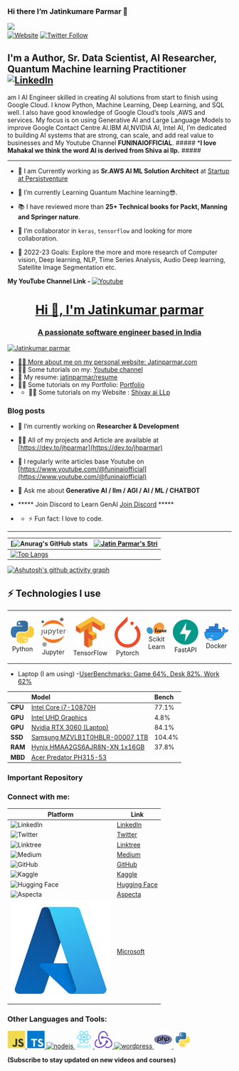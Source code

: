 ### Hi there I’m Jatinkumare Parmar 👋
![](https://komarev.com/ghpvc/?username=jhparmar&color=green)  
  [![Website](https://img.shields.io/website?label=jhparmar&style=for-the-badge&url=https%3A%2F%2Fcodestackr.com)](https://www.linkedin.com/in/jhparmar/)
  [![Twitter Follow](https://img.shields.io/twitter/follow/parmarjatin4911?color=1DA1F2&logo=twitter&style=for-the-badge)](https://twitter.com/parmarjatin4911)

   ## I'm a Author, Sr. Data Scientist, AI Researcher, Quantum Machine learning Practitioner [![LinkedIn](https://img.shields.io/badge/linkedin-%230077B5.svg?style=for-the-badge&logo=linkedin&logoColor=white)](https://www.linkedin.com/in/jhparmar/)

am I AI Engineer skilled in creating AI solutions from start to finish using Google Cloud. I know Python, Machine Learning, Deep Learning, and SQL well. I also have good knowledge of Google Cloud’s tools ,AWS and services. My focus is on using Generative AI and Large Language Models to improve Google Contact Centre AI.IBM AI,NVIDIA AI, Intel AI, I’m dedicated to building AI systems that are strong, can scale, and add real value to businesses and My Youtube Channel **FUNINAIOFFICIAL**.   #####  *****I love Mahakal we think the word AI is derived from Shiva ai llp.**** #####


---

  * 🔭 I am Currently working as **Sr.AWS AI ML Solution Architect** at [Startup at Persistventure](https://persistventures.com/)

  - 🌱 I’m currently Learning Quantum Machine learning😎.

  - 📚 I have reviewed more than **25+ Technical books for Packt, Manning and Springer nature**.
  
  - 👯 I’m collaborator in `keras`, `tensorflow` and looking for more collaboration.
  
  - 🥅 2022-23 Goals: Explore the more and more research of Computer vision, Deep learning, NLP, Time Series Analysis, Audio Deep learning, Satellite Image Segmentation etc.

<b>My YouTube Channel Link -    </b>
  <a href="https://www.youtube.com/channel/UCSLMS3odjPxesH02jnhWMnA" target="_blank">
  <img height="30"    alt="Youtube"
    src="https://img.shields.io/badge/youtube-FF0000?logo=youtube&logoColor=white&style=for-the-badge"
  a/>


<h1 align="center">Hi 👋, I'm Jatinkumar parmar  </h1>
<h3 align="center">A passionate software engineer based in India</h3>

<p align="left"> <img src="https://komarev.com/ghpvc/?username=jhparmar&label=Profile%20views&color=0e75b6&style=flat" alt="Jatinkumar parmar" /> </p>

- 👨‍💻 More about me on my personal website: [Jatinparmar.com](https://dev.to/jhparmar)
- 👨‍💻 Some tutorials on my: [Youtube channel](https://www.youtube.com/@funinaiofficial)
- 📁 My resume: [jatinparmar/resume](https://about.me/jhparmar)
- 👨‍💻 Some tutorials on my Portfolio: [Portfolio](https://jatin-mu.vercel.app/)
- - 👨‍💻 Some tutorials on my Website : [Shivay ai LLp](https://i-shiva-ai.vercel.app/)

### Blog posts
<!-- BLOG-POST-LIST:START -->
-  🔭 I’m currently working on **Researcher  & Development**
- 👨‍💻 All of my projects and Article are available at [https://dev.to/jhparmar](https://dev.to/jhparmar)
- 📝 I regularly write articles base Youtube  on [https://www.youtube.com/@funinaiofficial](https://www.youtube.com/@funinaiofficial)
- 💬 Ask me about **Generative AI / llm / AGI / AI / ML / CHATBOT**
- ***** Join Discord to Learn GenAI [Join Discord](https://discord.gg/parmarjatin4911) *****

- 
  - ⚡ Fun fact: I love to code.

---
| [![Anurag's GitHub stats](https://github-readme-stats.vercel.app/api?username=parmarjh&show_icons=true&theme=radical) | [![Jatin Parmar's Stri](https://streak-stats.demolab.com?user=ashishpatel26&theme=dark&border_radius=7&mode=weekly)](https://git.io/streak-stats) |
| ------------------------------------------------------------ | ------------------------------------------------------------ |
| [![Top Langs](https://github-readme-stats.vercel.app/api/top-langs/?username=anuraghazra&layout=compact&&show_icons=true&theme=radical)](https://github.com/anuraghazra/github-readme-stats) |                                                              |



[![Ashutosh's github activity graph](https://github-readme-activity-graph.vercel.app/graph?username=jhparmar&bg_color=ffffff&color=ff047d&line=9e4c98&point=403d3d&area=true&hide_border=true)](https://github.com/ashutosh00710/github-readme-activity-graph)




   ## ⚡ Technologies I use 

<div align="center">
<table align="center">
    <tr>
        <td align="center" width="140" height="112.43">
            <img src="./python.jpeg" width="65px"/>
            <br /> Python
        </td>
        <td align="center" width="140" height="112.43">
            <img src="./jupyter.png" width="65px"/>
            <br /> Jupyter
        </td>
        <td align="center" width="140" height="112.43">
            <img src="./tensorflow.png" width="65px"/>
            <br /> TensorFlow
        </td>
        <td align="center" width="140" height="112.43">
            <img src="./pytorch.png" width="65px"/>
            <br /> Pytorch
        </td>
        <td align="center" width="140" height="112.43">
            <img src="./scikitlearn.png" width="65px"/>
            <br /> Scikit Learn
        </td>
        <td align="center" width="140" height="112.43">
            <img src="./fastapi.png" width="65px"/>
            <br /> FastAPI
        </td>
        <td align="center" width="140" height="112.43">
            <img src="./docker.png" width="65px"/>
            <br /> Docker
        </td>
    </tr>
</table>
</div>

 - Laptop (I am using)
 -[UserBenchmarks: Game 64%, Desk 82%, Work 62%](https://www.userbenchmark.com/UserRun/54001935)     

||Model|Bench
:----|:----|:----|
**CPU**|[Intel Core i7-10870H](https://cpu.userbenchmark.com/SpeedTest/1322918/IntelR-CoreTM-i7-10870H-CPU---220GHz)|77.1%
**GPU**|[Intel UHD Graphics](https://gpu.userbenchmark.com/SpeedTest/1027883/IntelR-UHD-Graphics)|4.8%
**GPU**|[Nvidia RTX 3060 (Laptop)](https://gpu.userbenchmark.com/SpeedTest/1452971/NVIDIA-GeForce-RTX-3060-Laptop-GPU)|84.1%
**SSD**|[Samsung MZVLB1T0HBLR-00007 1TB](https://ssd.userbenchmark.com/SpeedTest/963042/SAMSUNG-MZVLB1T0HBLR-00007)|104.4%
**RAM**|[Hynix HMAA2GS6AJR8N-XN 1x16GB](https://ram.userbenchmark.com/SpeedTest/1166099/Hynix-HMAA2GS6AJR8N-XN-1x16GB)|37.8%
**MBD**|[Acer Predator PH315-53](https://www.userbenchmark.com/System/Acer-Predator-PH315-53/193818)|      

### Important Repository


  <h3 align="left">Connect with me:</h3>
<p align="left">

| Platform | Link |
|----------|------|
| ![LinkedIn](https://img.icons8.com/color/48/000000/linkedin.png) | [LinkedIn](https://www.linkedin.com/in/jhparmar/) |
| ![Twitter](https://img.icons8.com/color/48/000000/twitter.png) | [Twitter](https://x.com/Yash_Kavaiya_) |
| ![Linktree](https://img.icons8.com/color/48/000000/linktree.png) | [Linktree](https://linktr.ee/jhparmar) |
| ![Medium](https://img.icons8.com/color/48/000000/medium-logo.png) | [Medium](https://medium.com/@parmarjatin4911) |
| ![GitHub](https://img.icons8.com/color/48/000000/github.png) | [GitHub](https://github.com/parmarjh) |
| ![Kaggle](https://github.com/parmarjh/I-shiva-ai/blob/main/images/kaggle-logo.png) | [Kaggle](https://www.kaggle.com/jhparmar) |
| ![Hugging Face](https://github.com/parmarjh/I-shiva-ai/blob/main/images/huggiface.jpg) | [Hugging Face](https://huggingface.co/jhparmar) |
| ![Aspecta](https://github.com/parmarjh/I-shiva-ai/blob/main/images/asp.jpg) | [Aspecta](https://aspecta.id/u/jhparmar) |
| ![Microsoft](https://github.com/parmarjh/parmarjh/blob/main/azurew.jpeg) | [Microsoft ](https://learn.microsoft.com/en-us/users/jhparmar/achievements?tab=applied-skills-tab) |
</p>

<!-- BLOG-POST-LIST:END -->

<h3 align="left">Other Languages and Tools:</h3>
<p align="left"> 
  <a href="https://developer.mozilla.org/en-US/docs/Web/JavaScript" target="_blank" rel="noreferrer"> 
    <img src="https://raw.githubusercontent.com/devicons/devicon/master/icons/javascript/javascript-original.svg" alt="javascript" width="40" height="40"/> 
  </a> 
  <a href="https://www.typescriptlang.org/" target="_blank" rel="noreferrer"> <img src="https://raw.githubusercontent.com/devicons/devicon/master/icons/typescript/typescript-original.svg" alt="typescript" width="40" height="40"/> </a> 
  <!-- <a href="https://www.mongodb.com/" target="_blank" rel="noreferrer"> <img src="https://raw.githubusercontent.com/devicons/devicon/master/icons/mongodb/mongodb-original-wordmark.svg" alt="mongodb" width="40" height="40"/> </a> 
  <a href="https://www.mysql.com/" target="_blank" rel="noreferrer"> <img src="https://raw.githubusercontent.com/devicons/devicon/master/icons/mysql/mysql-original-wordmark.svg" alt="mysql" width="40" height="40"/> </a>
  <a href="https://www.postgresql.org" target="_blank" rel="noreferrer"> <img src="https://raw.githubusercontent.com/devicons/devicon/master/icons/postgresql/postgresql-original-wordmark.svg" alt="postgresql" width="40" height="40"/>   </a> -->
  <a href="https://nodejs.org" target="_blank" rel="noreferrer"> <img src="https://img.icons8.com/fluency/512/node-js.png" alt="nodejs" width="40" height="40"/> </a> 
  <a href="https://reactjs.org/" target="_blank" rel="noreferrer"> <img src="https://raw.githubusercontent.com/devicons/devicon/master/icons/react/react-original-wordmark.svg" alt="react" width="40" height="40"/> </a> 
  <a href="https://redux.js.org" target="_blank" rel="noreferrer"> <img src="https://raw.githubusercontent.com/devicons/devicon/master/icons/redux/redux-original.svg" alt="redux" width="40" height="40"/> </a> 
  <a href="https://wordpress.org" target="_blank" rel="noreferrer"> <img src="https://cdn-icons-png.flaticon.com/512/174/174881.png" alt="wordpress" width="40" height="40"/> </a> 
  <a href="https://www.php.net" target="_blank" rel="noreferrer"> <img src="https://raw.githubusercontent.com/devicons/devicon/master/icons/php/php-original.svg" alt="php" width="40" height="40"/> </a> 
  <a href="https://www.python.org" target="_blank" rel="noreferrer"> <img src="https://raw.githubusercontent.com/devicons/devicon/master/icons/python/python-original.svg" alt="python" width="40" height="40"/> </a> 
<!--  <a href="https://webpack.js.org" target="_blank" rel="noreferrer"> <img src="https://raw.githubusercontent.com/devicons/devicon/d00d0969292a6569d45b06d3f350f463a0107b0d/icons/webpack/webpack-original-wordmark.svg" alt="webpack" width="40" height="40"/> </a> -->
</p>

  
</a>
<b>      (Subscribe to stay updated on new videos and courses)   </b>
<br/><br/>




